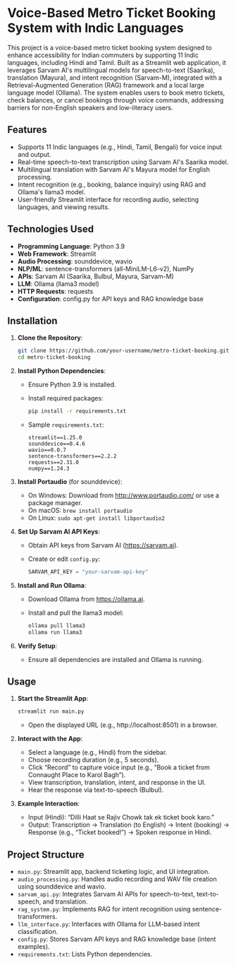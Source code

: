 # Voice-Based Metro Ticket Booking System with Indic Languages

This project is a voice-based metro ticket booking system designed to enhance accessibility for Indian commuters by supporting 11 Indic languages, including Hindi and Tamil. Built as a Streamlit web application, it leverages Sarvam AI's multilingual models for speech-to-text (Saarika), translation (Mayura), and intent recognition (Sarvam-M), integrated with a Retrieval-Augmented Generation (RAG) framework and a local large language model (Ollama). The system enables users to book metro tickets, check balances, or cancel bookings through voice commands, addressing barriers for non-English speakers and low-literacy users.

## Features

- Supports 11 Indic languages (e.g., Hindi, Tamil, Bengali) for voice input and output.
- Real-time speech-to-text transcription using Sarvam AI's Saarika model.
- Multilingual translation with Sarvam AI's Mayura model for English processing.
- Intent recognition (e.g., booking, balance inquiry) using RAG and Ollama's llama3 model.
- User-friendly Streamlit interface for recording audio, selecting languages, and viewing results.

## Technologies Used

- **Programming Language**: Python 3.9
- **Web Framework**: Streamlit
- **Audio Processing**: sounddevice, wavio
- **NLP/ML**: sentence-transformers (all-MiniLM-L6-v2), NumPy
- **APIs**: Sarvam AI (Saarika, Bulbul, Mayura, Sarvam-M)
- **LLM**: Ollama (llama3 model)
- **HTTP Requests**: requests
- **Configuration**: config.py for API keys and RAG knowledge base

## Installation

1. **Clone the Repository**:

   ```bash
   git clone https://github.com/your-username/metro-ticket-booking.git
   cd metro-ticket-booking
   ```
2. **Install Python Dependencies**:
   - Ensure Python 3.9 is installed.
   - Install required packages:

     ```bash
     pip install -r requirements.txt
     ```
   - Sample `requirements.txt`:

     ```
     streamlit==1.25.0
     sounddevice==0.4.6
     wavio==0.0.7
     sentence-transformers==2.2.2
     requests==2.31.0
     numpy==1.24.3
     ```
3. **Install Portaudio** (for sounddevice):
   - On Windows: Download from http://www.portaudio.com/ or use a package manager.
   - On macOS: `brew install portaudio`
   - On Linux: `sudo apt-get install libportaudio2`
4. **Set Up Sarvam AI API Keys**:
   - Obtain API keys from Sarvam AI (https://sarvam.ai).
   - Create or edit `config.py`:

     ```python
     SARVAM_API_KEY = "your-sarvam-api-key"
     ```
5. **Install and Run Ollama**:
   - Download Ollama from https://ollama.ai.
   - Install and pull the llama3 model:

     ```bash
     ollama pull llama3
     ollama run llama3
     ```
6. **Verify Setup**:
   - Ensure all dependencies are installed and Ollama is running.

## Usage

1. **Start the Streamlit App**:

   ```bash
   streamlit run main.py
   ```
   - Open the displayed URL (e.g., http://localhost:8501) in a browser.
2. **Interact with the App**:
   - Select a language (e.g., Hindi) from the sidebar.
   - Choose recording duration (e.g., 5 seconds).
   - Click “Record” to capture voice input (e.g., “Book a ticket from Connaught Place to Karol Bagh”).
   - View transcription, translation, intent, and response in the UI.
   - Hear the response via text-to-speech (Bulbul).
3. **Example Interaction**:
   - Input (Hindi): “Dilli Haat se Rajiv Chowk tak ek ticket book karo.”
   - Output: Transcription → Translation (to English) → Intent (booking) → Response (e.g., “Ticket booked!”) → Spoken response in Hindi.

## Project Structure

- `main.py`: Streamlit app, backend ticketing logic, and UI integration.
- `audio_processing.py`: Handles audio recording and WAV file creation using sounddevice and wavio.
- `sarvam_api.py`: Integrates Sarvam AI APIs for speech-to-text, text-to-speech, and translation.
- `rag_system.py`: Implements RAG for intent recognition using sentence-transformers.
- `llm_interface.py`: Interfaces with Ollama for LLM-based intent classification.
- `config.py`: Stores Sarvam API keys and RAG knowledge base (intent examples).
- `requirements.txt`: Lists Python dependencies.